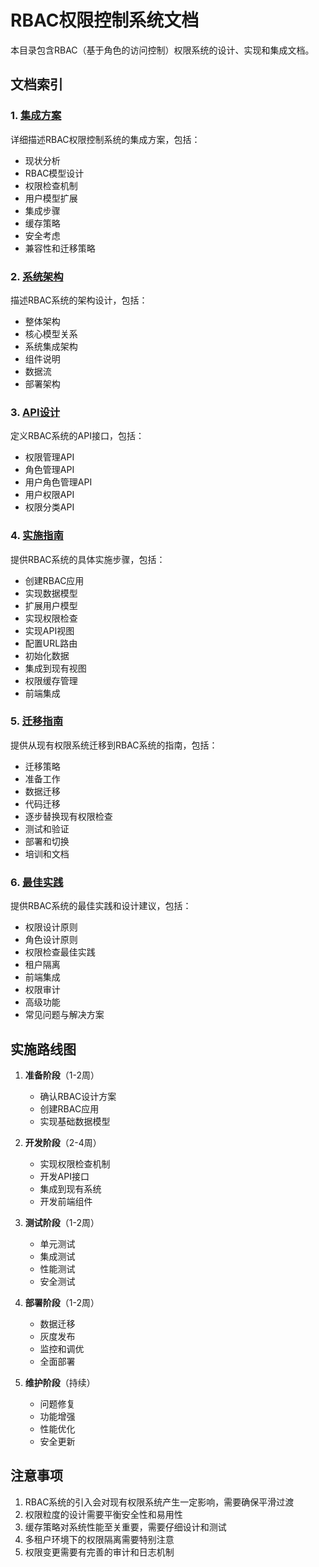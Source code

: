 # RBAC权限控制系统文档

本目录包含RBAC（基于角色的访问控制）权限系统的设计、实现和集成文档。

## 文档索引

### 1. [集成方案](integration_plan.md)

详细描述RBAC权限控制系统的集成方案，包括：
- 现状分析
- RBAC模型设计
- 权限检查机制
- 用户模型扩展
- 集成步骤
- 缓存策略
- 安全考虑
- 兼容性和迁移策略

### 2. [系统架构](architecture.md)

描述RBAC系统的架构设计，包括：
- 整体架构
- 核心模型关系
- 系统集成架构
- 组件说明
- 数据流
- 部署架构

### 3. [API设计](api_design.md)

定义RBAC系统的API接口，包括：
- 权限管理API
- 角色管理API
- 用户角色管理API
- 用户权限API
- 权限分类API

### 4. [实施指南](implementation_guide.md)

提供RBAC系统的具体实施步骤，包括：
- 创建RBAC应用
- 实现数据模型
- 扩展用户模型
- 实现权限检查
- 实现API视图
- 配置URL路由
- 初始化数据
- 集成到现有视图
- 权限缓存管理
- 前端集成

### 5. [迁移指南](migration_guide.md)

提供从现有权限系统迁移到RBAC系统的指南，包括：
- 迁移策略
- 准备工作
- 数据迁移
- 代码迁移
- 逐步替换现有权限检查
- 测试和验证
- 部署和切换
- 培训和文档

### 6. [最佳实践](best_practices.md)

提供RBAC系统的最佳实践和设计建议，包括：
- 权限设计原则
- 角色设计原则
- 权限检查最佳实践
- 租户隔离
- 前端集成
- 权限审计
- 高级功能
- 常见问题与解决方案

## 实施路线图

1. **准备阶段**（1-2周）
   - 确认RBAC设计方案
   - 创建RBAC应用
   - 实现基础数据模型

2. **开发阶段**（2-4周）
   - 实现权限检查机制
   - 开发API接口
   - 集成到现有系统
   - 开发前端组件

3. **测试阶段**（1-2周）
   - 单元测试
   - 集成测试
   - 性能测试
   - 安全测试

4. **部署阶段**（1-2周）
   - 数据迁移
   - 灰度发布
   - 监控和调优
   - 全面部署

5. **维护阶段**（持续）
   - 问题修复
   - 功能增强
   - 性能优化
   - 安全更新

## 注意事项

1. RBAC系统的引入会对现有权限系统产生一定影响，需要确保平滑过渡
2. 权限粒度的设计需要平衡安全性和易用性
3. 缓存策略对系统性能至关重要，需要仔细设计和测试
4. 多租户环境下的权限隔离需要特别注意
5. 权限变更需要有完善的审计和日志机制 
